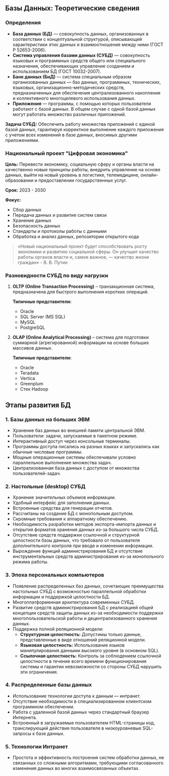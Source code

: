 ## Базы Данных: Теоретические сведения

### Определения

* **База данных (БД)** — совокупность данных, организованных в соответствии с концептуальной структурой, описывающей характеристики этих данных и взаимоотношения между ними (ГОСТ Р 52653-2006).
* **Система управления базами данных (СУБД)** — совокупность языковых и программных средств общего или специального назначения, обеспечивающих управление созданием и использованием БД (ГОСТ 10032-2007).
* **Банк данных (БнД)** — система специальным образом организованных данных — баз данных, программных, технических, языковых, организационно-методических средств, предназначенных для обеспечения централизованного накопления и коллективного многоцелевого использования данных.
* **Приложения** — программы, с помощью которых пользователи работают с базой данных. В общем случае с одной базой данных могут работать множество различных приложений.

**Задача СУБД:** Обеспечить работу множества приложений с единой базой данных, гарантируя корректное выполнение каждого приложения с учетом всех изменений в базе данных, вносимых другими приложениями.

### Национальный проект "Цифровая экономика"

**Цель:** Перевести экономику, социальную сферу и органы власти на качественно новые принципы работы, внедрить управление на основе данных, выйти на новый уровень в логистике, телемедицине, онлайн-образовании и предоставлении государственных услуг.

**Срок:** 2023 - 2030

**Фокус:**

* Сбор данных
* Передача данных и развитие систем связи
* Хранение данных
* Безопасность данных
* Стандарты и протоколы работы с данными
* Обработка и анализ данных, репозитории открытого кода

> «Новый национальный проект будет способствовать росту экономики и развитию социальной сферы. Он улучшит качество работы органов власти и, самое важное, — качество жизни граждан» - В. В. Путин

### Разновидности СУБД по виду нагрузки

1. **OLTP (Online Transaction Processing)** – транзакционная система, предназначена для быстрого выполнения коротких операций. 

   **Типичные представители:**
    * Oracle
    * SQL Server (MS SQL)
    * MySQL
    * PostgreSQL

2. **OLAP (Online Analytical Processing)** – система для подготовки суммарной (агрегированной) информации на основе больших массивов данных.

   **Типичные представители:**
    * Oracle
    * Teradata
    * Vertica
    * Greenplum
    * Стек Hadoop

## Этапы развития БД

### 1. Базы данных на больших ЭВМ

* Хранение баз данных во внешней памяти центральной ЭВМ.
* Пользователи: задачи, запускаемые в пакетном режиме.
* Интерактивный доступ через консольные терминалы.
* Программы доступа писались на разных языках и запускались как обычные числовые программы.
* Мощные операционные системы обеспечивали условно параллельное выполнение множества задач.
* Централизованная база данных с доступом от множества пользователей-задач.

### 2. Настольные (desktop) СУБД

* Хранение значительных объемов информации.
* Удобный интерфейс для заполнения данных.
* Встроенные средства для генерации отчетов.
* Рассчитаны на создание БД с монопольным доступом.
* Скромные требования к аппаратному обеспечению.
* Необходимость разработки методов экспорта-импорта данных и открытия форматов хранения данных из-за большого числа СУБД.
* Отсутствие средств поддержки ссылочной и структурной целостности базы данных, что требовало от пользователя дополнительного контроля при вводе и изменении информации.
* Вырождение функций администрирования БД и отсутствие инструментальных средств администрирования из-за монопольного режима работы.

### 3. Эпоха персональных компьютеров

* Появление распределенных баз данных, сочетающих преимущества настольных СУБД с возможностью параллельной обработки информации и поддержкой целостности БД.
* Многоплатформенная архитектура современных СУБД.
* Развитие средств администрирования БД с реализацией общей концепции средств защиты данных из-за необходимости поддержки многопользовательской работы и децентрализованного хранения данных.
* Поддержка полной реляционной модели:
    * **Структурная целостность:** Допустимы только данные, представленные в виде отношений реляционной модели.
    * **Языковая целостность:** Использование языков манипулирования данными высокого уровня (в основном SQL).
    * **Ссылочная целостность:** Контроль за соблюдением ссылочной целостности в течение всего времени функционирования системы и гарантии невозможности со стороны СУБД нарушить эти ограничения.

### 4. Распределенные базы данных

* Использование технологии доступа к данным — интранет.
* Отсутствие необходимости в специализированном клиентском программном обеспечении.
* Работа с удаленной базой данных через стандартный браузер Интернета.
* Встроенный в загружаемые пользователем HTML-страницы код, транслирующий действия пользователя в низкоуровневые SQL-запросы к базе данных.

### 5. Технологии Интранет

* Простота и эффективность построения систем обработки данных, не связанных со сложными алгоритмами, требующими согласованного изменения данных во многих взаимосвязанных объектах. 
